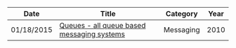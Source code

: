 | Date       | Title         | Category  | Year  |
| ---------- |---------------| ----------|-------|
| 01/18/2015 | [Queues - all queue based messaging systems](http://queues.io/) | Messaging | 2010
